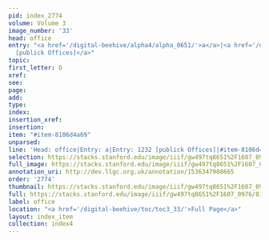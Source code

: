 ```yaml
---
pid: index_2774
volume: Volume 3
image_number: '33'
head: office
entry: "<a href='/digital-beehive/alpha4/alpha_0651/'>a</a>|<a href='/digital-beehive/toc/toc2_240/'>1232
  [publick Offices]</a>"
topic: 
first_letter: O
xref: 
see: 
page: 
add: 
type: 
index: 
insertion_xref: 
insertion: 
item: "#item-8106d4a69"
unparsed: 
line: 'Head: office|Entry: a|Entry: 1232 [publick Offices]|#item-8106d4a69'
selection: https://stacks.stanford.edu/image/iiif/gw497tq8651%2F1607_0976/810,588,556,140/full/0/default.jpg
full_image: https://stacks.stanford.edu/image/iiif/gw497tq8651%2F1607_0976/full/full/0/default.jpg
annotation_uri: http://dev.llgc.org.uk/annotation/1536347988665
order: '2774'
thumbnail: https://stacks.stanford.edu/image/iiif/gw497tq8651%2F1607_0976/810,588,556,140/150,/0/default.jpg
full: https://stacks.stanford.edu/image/iiif/gw497tq8651%2F1607_0976/810,588,556,140/full/0/default.jpg
label: office
location: "<a href='/digital-beehive/toc/toc3_33/'>Full Page</a>"
layout: index_item
collection: index4
---
```

